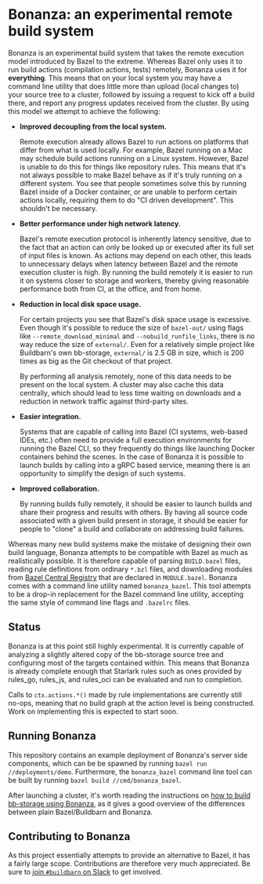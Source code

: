 # Bonanza: an experimental remote build system

Bonanza is an experimental build system that takes the remote execution
model introduced by Bazel to the extreme. Whereas Bazel only uses it to
run build actions (compilation actions, tests) remotely, Bonanza uses it
for **everything**. This means that on your local system you may have a
command line utility that does little more than upload (local changes
to) your source tree to a cluster, followed by issuing a request to kick
off a build there, and report any progress updates received from the
cluster. By using this model we attempt to achieve the following:

- **Improved decoupling from the local system.**

  Remote execution already allows Bazel to run actions on platforms that
  differ from what is used locally. For example, Bazel running on a Mac
  may schedule build actions running on a Linux system. However, Bazel
  is unable to do this for things like repository rules. This means that
  it's not always possible to make Bazel behave as if it's truly running
  on a different system. You see that people sometimes solve this by
  running Bazel inside of a Docker container, or are unable to perform
  certain actions locally, requiring them to do "CI driven development".
  This shouldn't be necessary.

- **Better performance under high network latency.**

  Bazel's remote execution protocol is inherently latency sensitive, due
  to the fact that an action can only be looked up or executed after its
  full set of input files is known. As actions may depend on each other,
  this leads to unnecessary delays when latency between Bazel and the
  remote execution cluster is high. By running the build remotely it is
  easier to run it on systems closer to storage and workers, thereby
  giving reasonable performance both from CI, at the office, and from
  home.

- **Reduction in local disk space usage.**

  For certain projects you see that Bazel's disk space usage is
  excessive. Even though it's possible to reduce the size of
  `bazel-out/` using flags like `--remote_download_minimal` and
  `--nobuild_runfile_links`, there is no way reduce the size of
  `external/`. Even for a relatively simple project like Buildbarn's
  own bb-storage, `external/` is 2.5 GB in size, which is 200 times as
  big as the Git checkout of that project.

  By performing all analysis remotely, none of this data needs to be
  present on the local system. A cluster may also cache this data
  centrally, which should lead to less time waiting on downloads and a
  reduction in network traffic against third-party sites.

- **Easier integration.**

  Systems that are capable of calling into Bazel (CI systems, web-based
  IDEs, etc.) often need to provide a full execution environments for
  running the Bazel CLI, so they frequently do things like launching
  Docker containers behind the scenes. In the case of Bonanza it is
  possible to launch builds by calling into a gRPC based service,
  meaning there is an opportunity to simplify the design of such
  systems.

- **Improved collaboration.**

  By running builds fully remotely, it should be easier to launch builds
  and share their progress and results with others. By having all source
  code associated with a given build present in storage, it should be
  easier for people to "clone" a build and collaborate on addressing
  build failures.

Whereas many new build systems make the mistake of designing their own
build language, Bonanza attempts to be compatible with Bazel as much as
realistically possible. It is therefore capable of parsing `BUILD.bazel`
files, reading rule definitions from ordinary `*.bzl` files, and
downloading modules from [Bazel Central Registry](https://registry.bazel.build)
that are declared in `MODULE.bazel`. Bonanza comes with a command line
utility named `bonanza_bazel`. This tool attempts to be a drop-in
replacement for the Bazel command line utility, accepting the same style
of command line flags and `.bazelrc` files.

## Status

Bonanza is at this point still highly experimental. It is currently
capable of analyzing a slightly altered copy of the bb-storage source
tree and configuring most of the targets contained within. This means
that Bonanza is already complete enough that Starlark rules such as ones
provided by rules\_go, rules\_js, and rules\_oci can be evaluated and
run to completion.

Calls to `ctx.actions.*()` made by rule implementations are currently
still no-ops, meaning that no build graph at the action level is being
constructed. Work on implementing this is expected to start soon.

## Running Bonanza

This repository contains an example deployment of Bonanza's server side
components, which can be be spawned by running `bazel run
//deployments/demo`. Furthermore, the `bonanza_bazel` command line tool
can be built by running `bazel build //cmd/bonanza_bazel`.

After launching a cluster, it's worth reading the instructions on
[how to build bb-storage using Bonanza](docs/building_bb_storage.md), as
it gives a good overview of the differences between plain
Bazel/Buildbarn and Bonanza.

## Contributing to Bonanza

As this project essentially attempts to provide an alternative to Bazel,
it has a fairly large scope. Contributions are therefore very much
appreciated. Be sure to [join `#buildbarn` on Slack](https://github.com/buildbarn#join-us-on-slack)
to get involved.
